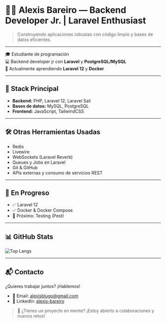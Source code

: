 # 👨‍💻 Alexis Bareiro — Backend Developer Jr. | Laravel Enthusiast

> Construyendo aplicaciones robustas con código limpio y bases de datos eficientes.

---

🎓 Estudiante de programación  
💻 Backend developer jr con **Laravel** y **PostgreSQL/MySQL**  
🌱 Actualmente aprendiendo **Laravel 12** y **Docker**

---

## 🚀 Stack Principal

- **Backend:** PHP, Laravel 12, Laravel Sail  
- **Bases de datos:** MySQL, PostgreSQL  
- **Frontend:** JavaScript, TailwindCSS  

---

## 🛠️ Otras Herramientas Usadas
- Redis  
- Livewire  
- WebSockets (Laravel Reverb)  
- Queues y Jobs en Laravel  
- Git & GitHub
- APIs externas y consumo de servicios REST  

---

## 🌱 En Progreso

- ✅ Laravel 12  
- ✅ Docker & Docker Compose  
- 🚧 Próximo: Testing (Pest)

---

## 📊 GitHub Stats

![Top Langs](https://github-readme-stats.vercel.app/api/top-langs/?username=alexisbareiro94&layout=compact&theme=radical)

---

## 📬 Contacto

¿Quieres trabajar juntos? ¡Hablemos!

- 📧 Email: alexisblugo@gmail.com  
- 💼 LinkedIn: [alexis-bareiro](https://www.linkedin.com/in/alexis-bareiro-29517487)

> 💬 ¿Tienes un proyecto en mente? ¡Estoy abierto a colaboraciones y nuevos retos!
